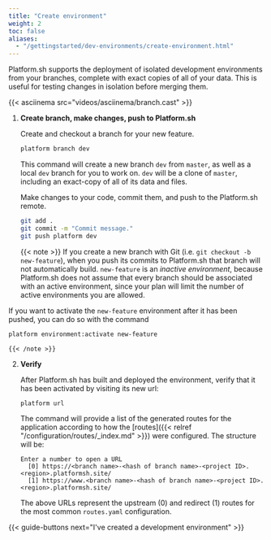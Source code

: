 ```yaml
---
title: "Create environment"
weight: 2
toc: false
aliases:
  - "/gettingstarted/dev-environments/create-environment.html"
---
```


Platform.sh supports the deployment of isolated development environments from your branches, complete with exact copies of all of your data. This is useful for testing changes in isolation before merging them.

{{< asciinema src="videos/asciinema/branch.cast" >}}

1. **Create branch, make changes, push to Platform.sh**

    Create and checkout a branch for your new feature.

    ```bash
    platform branch dev
    ```

    This command will create a new branch `dev` from `master`, as well as a local `dev` branch for you to work on. `dev` will be a clone of `master`, including an exact-copy of all of its data and files.

    Make changes to your code, commit them, and push to the Platform.sh remote.

    ```bash
    git add .
    git commit -m "Commit message."
    git push platform dev
    ```

    {{< note >}}
  If you create a new branch with Git (i.e. `git checkout -b new-feature`), when you push its commits to Platform.sh that branch will not automatically build. `new-feature` is an *inactive environment*, because Platform.sh does not assume that every branch should be associated with an active environment, since your plan will limit the number of active environments you are allowed.

  If you want to activate the `new-feature` environment after it has been pushed, you can do so with the command

  ```bash
  platform environment:activate new-feature
  ```
    {{< /note >}}


2. **Verify**

    After Platform.sh has built and deployed the environment, verify that it has been activated by visiting its new url:

    ```bash
    platform url
    ```

    The command will provide a list of the generated routes for the application according to how the [routes]({{< relref "/configuration/routes/_index.md" >}}) were configured. The structure will be:

    ```text
    Enter a number to open a URL
      [0] https://<branch name>-<hash of branch name>-<project ID>.<region>.platformsh.site/
      [1] https://www.<branch name>-<hash of branch name>-<project ID>.<region>.platformsh.site/
    ```

    The above URLs represent the upstream (0) and redirect (1) routes for the most common `routes.yaml` configuration.

{{< guide-buttons next="I've created a development environment" >}}
